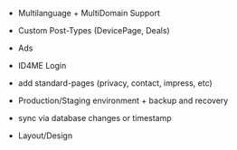 
- Multilanguage + MultiDomain Support
- Custom Post-Types (DevicePage, Deals)
- Ads
- ID4ME Login
- add standard-pages (privacy, contact, impress, etc)

- Production/Staging environment + backup and recovery
- sync via database changes or timestamp
- Layout/Design


